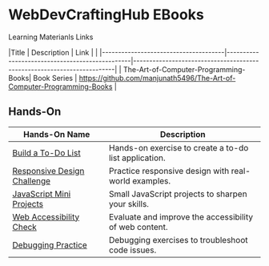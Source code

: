 # WebDevCraftingHub EBooks
Learning Materianls Links

|Title                                 | Description                                    | Link                                           |                       |
|--------------------------------------|------------------------------------------------|------------------------------------------------------------------------|
| The-Art-of-Computer-Programming-Books| Book Series                                    | https://github.com/manjunath5496/The-Art-of-Computer-Programming-Books | 


## Hands-On

| Hands-On Name                | Description                                      |
|------------------------------|--------------------------------------------------|
| [Build a To-Do List](hands-on/build-todo-list) | Hands-on exercise to create a to-do list application. |
| [Responsive Design Challenge](hands-on/responsive-design-challenge) | Practice responsive design with real-world examples. |
| [JavaScript Mini Projects](hands-on/js-mini-projects) | Small JavaScript projects to sharpen your skills. |
| [Web Accessibility Check](hands-on/web-accessibility-check) | Evaluate and improve the accessibility of web content. |
| [Debugging Practice](hands-on/debugging-practice) | Debugging exercises to troubleshoot code issues. |
